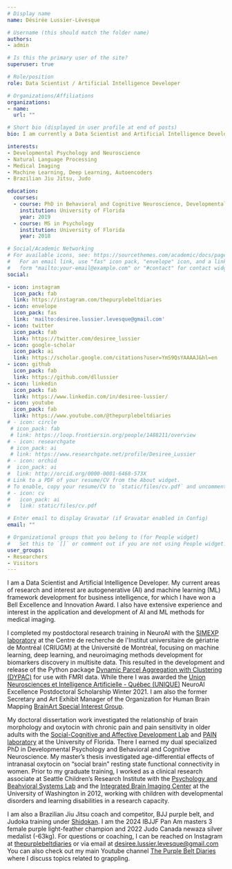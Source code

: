 ```yaml
---
# Display name
name: Désirée Lussier-Lévesque

# Username (this should match the folder name)
authors:
- admin

# Is this the primary user of the site?
superuser: true

# Role/position
role: Data Scientist / Artificial Intelligence Developer

# Organizations/Affiliations
organizations:
- name: 
  url: ""

# Short bio (displayed in user profile at end of posts)
bio: I am currently a Data Scientist and Artificial Intelligence Developer with 11+ years research experience and 6+ years exerpience in AI. 

interests:
- Developmental Psychology and Neuroscience
- Natural Language Processing
- Medical Imaging 
- Machine Learning, Deep Learning, Autoencoders
- Brazilian Jiu Jitsu, Judo 

education:
  courses:
  - course: PhD in Behavioral and Cognitive Neuroscience, Developmental Psychology (dual specialization)
    institution: University of Florida
    year: 2019
  - course: MS in Psychology
    institution: University of Florida
    year: 2018

# Social/Academic Networking
# For available icons, see: https://sourcethemes.com/academic/docs/page-builder/#icons
#   For an email link, use "fas" icon pack, "envelope" icon, and a link in the
#   form "mailto:your-email@example.com" or "#contact" for contact widget.
social:

- icon: instagram
  icon_pack: fab
  link: https://instagram.com/thepurplebeltdiaries
- icon: envelope
  icon_pack: fas
  link: 'mailto:desiree.lussier.levesque@gmail.com'
- icon: twitter
  icon_pack: fab
  link: https://twitter.com/desiree_lussier
- icon: google-scholar
  icon_pack: ai
  link: https://scholar.google.com/citations?user=YmS9QsYAAAAJ&hl=en
- icon: github
  icon_pack: fab
  link: https://github.com/dllussier
- icon: linkedin
  icon_pack: fab
  link: https://www.linkedin.com/in/desiree-lussier/
- icon: youtube
  icon_pack: fab
  link: https://www.youtube.com/@thepurplebeltdiaries  
# - icon: circle
 # icon_pack: fab
 # link: https://loop.frontiersin.org/people/1488211/overview
# - icon: researchgate
 # icon_pack: ai
 # link: https://www.researchgate.net/profile/Desiree_Lussier
# - icon: orchid
#  icon_pack: ai
#  link: http://orcid.org/0000-0001-6468-573X
# Link to a PDF of your resume/CV from the About widget.
# To enable, copy your resume/CV to `static/files/cv.pdf` and uncomment the lines below.
# - icon: cv
#   icon_pack: ai
#   link: static/files/cv.pdf

# Enter email to display Gravatar (if Gravatar enabled in Config)
email: ""

# Organizational groups that you belong to (for People widget)
#   Set this to `[]` or comment out if you are not using People widget.
user_groups:
- Researchers
- Visitors
---
```


I am a Data Scientist and Artificial Intelligence Developer. My current areas of research and interest are autogenerative (AI) and machine learning (ML) framework development for business intelligence, for which I have won a Bell Excellence and Innovation Award. I also have extensive experience and interest in the application and development of AI and ML methods for medical imaging.

I completed my postdoctoral research training in NeuroAI with the [SIMEXP laboratory](https://simexp.github.io/lab-website/) at the Centre de recherche de l'Institut universitaire de gériatrie de Montréal (CRIUGM) at the Université de Montréal, focusing on machine learning, deep learning, and neuroimaging methods development for biomarkers discovery in multisite data. This resulted in the development and release of the Python package [Dynamic Parcel Aggregation with Clustering (DYPAC)](https://pypi.org/project/Dypac) for use with FMRI data. While there I was awarded the [Union Neurosciences et Intelligence Artificielle - Québec (UNIQUE)](https://www.unique.quebec/) NeuroAI Excellence Postdoctoral Scholarship Winter 2021. I am also the former Secretary and Art Exhibit Manager of the Organization for Human Brain Mapping [BrainArt Special Interest Group](https://ohbm-brainart.github.io/). 

My doctoral dissertation work investigated the relationship of brain morphology and oxytocin with chronic pain and pain sensitivity in older adults with the [Social-Cognitive and Affective Development Lab](https://ebnerlab.psych.ufl.edu/) and [PAIN laboratory](https://cruz-almeida-lab.dental.ufl.edu/) at the University of Florida. There I earned my dual specialized PhD in Developmental Psychology and Behavioral and Cognitive Neuroscience. My master’s thesis investigated age-differential effects of intranasal oxytocin on “social brain” resting state functional connectivity in women. Prior to my graduate training, I worked as a clinical research associate at Seattle Children’s Research Institute with the [Psychology and Beahvioral Systems Lab](http://depts.washington.edu/pbslab/wordpress/) and the [Integrated Brain Imaging Center](http://ibic.washington.edu/#&panel1-1) at the University of Washington in 2012, working with children with developmental disorders and learning disabilities in a research capacity.

I am also a Brazilian Jiu Jitsu coach and competitor, BJJ purple belt, and Judoka training under [Shidokan](https://instagram.com/shidokan_dojo). I am the 2024 IBJJF Pan Am masters 3 female purple light-feather champion and 2022 Judo Canada newaza silver medalist (-63kg). For questions or coaching, I can be reached on Instagram at [thepurplebeltdiaries](https://www.instagram.com/thepurplebeltdiaries) or via email at desiree.lussier.levesque@gmail.com  You can also check out my main Youtube channel [The Purple Belt Diaries](https://www.youtube.com/@thepurplebeltdiaries) where I discuss topics related to grappling.


